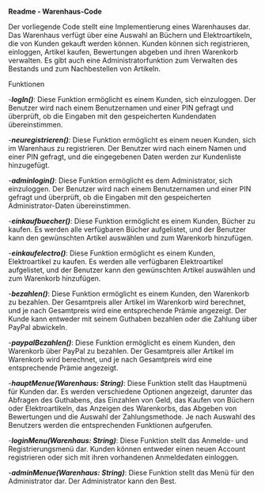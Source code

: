 **Readme - Warenhaus-Code**

Der vorliegende Code stellt eine Implementierung eines Warenhauses dar.   
Das Warenhaus verfügt über eine Auswahl an Büchern und Elektroartikeln, die von Kunden gekauft werden können. 
Kunden können sich registrieren, einloggen, Artikel kaufen, Bewertungen abgeben und ihren Warenkorb verwalten. 
Es gibt auch eine Administratorfunktion zum Verwalten des Bestands und zum Nachbestellen von Artikeln.

Funktionen

-***logIn()***: Diese Funktion ermöglicht es einem Kunden, sich einzuloggen. Der Benutzer wird nach einem Benutzernamen und einer PIN gefragt und überprüft, ob die Eingaben mit den gespeicherten Kundendaten übereinstimmen.

-***neuregistrieren()***: Diese Funktion ermöglicht es einem neuen Kunden, sich im Warenhaus zu registrieren. Der Benutzer wird nach einem Namen und einer PIN gefragt, und die eingegebenen Daten werden zur Kundenliste hinzugefügt.

-***adminlogin()***: Diese Funktion ermöglicht es dem Administrator, sich einzuloggen. Der Benutzer wird nach einem Benutzernamen und einer PIN gefragt und überprüft, ob die Eingaben mit den gespeicherten Administrator-Daten übereinstimmen.

-***einkaufbuecher()***: Diese Funktion ermöglicht es einem Kunden, Bücher zu kaufen. Es werden alle verfügbaren Bücher aufgelistet, und der Benutzer kann den gewünschten Artikel auswählen und zum Warenkorb hinzufügen.

-***einkaufelectro()***: Diese Funktion ermöglicht es einem Kunden, Elektroartikel zu kaufen. Es werden alle verfügbaren Elektroartikel aufgelistet, und der Benutzer kann den gewünschten Artikel auswählen und zum Warenkorb hinzufügen.

-***bezahlen()***: Diese Funktion ermöglicht es einem Kunden, den Warenkorb zu bezahlen. Der Gesamtpreis aller Artikel im Warenkorb wird berechnet, und je nach Gesamtpreis wird eine entsprechende Prämie angezeigt. Der Kunde kann entweder mit seinem Guthaben bezahlen oder die Zahlung über PayPal abwickeln.

-***paypalBezahlen()***: Diese Funktion ermöglicht es einem Kunden, den Warenkorb über PayPal zu bezahlen. Der Gesamtpreis aller Artikel im Warenkorb wird berechnet, und je nach Gesamtpreis wird eine entsprechende Prämie angezeigt.

-***hauptMenue(Warenhaus: String)***: Diese Funktion stellt das Hauptmenü für Kunden dar. Es werden verschiedene Optionen angezeigt, darunter das Abfragen des Guthabens, das Einzahlen von Geld, das Kaufen von Büchern oder Elektroartikeln, das Anzeigen des Warenkorbs, das Abgeben von Bewertungen und die Auswahl der Zahlungsmethode. Je nach Auswahl des Benutzers werden die entsprechenden Funktionen aufgerufen.

-***loginMenu(Warenhaus: String)***: Diese Funktion stellt das Anmelde- und Registrierungsmenü dar. Kunden können entweder einen neuen Account registrieren oder sich mit ihren vorhandenen Anmeldedaten einloggen.

-***adminMenue(Warenhaus: String)***: Diese Funktion stellt das Menü für den Administrator dar. Der Administrator kann den Best.



